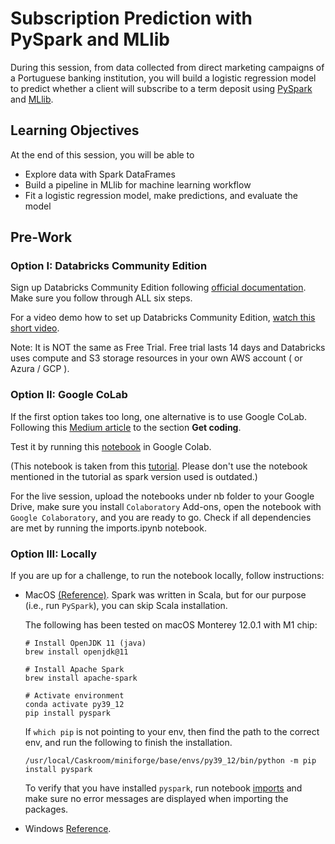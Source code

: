 # Subscription Prediction with PySpark and MLlib
During this session, from data collected from direct marketing campaigns of a Portuguese banking institution, you will build a logistic regression model to predict whether a client will subscribe to a term deposit using [PySpark](https://databricks.com/glossary/pyspark) and [MLlib](https://spark.apache.org/docs/latest/ml-guide.html).

## Learning Objectives
At the end of this session, you will be able to 

- Explore data with Spark DataFrames 
- Build a pipeline in MLlib for machine learning workflow
- Fit a logistic regression model, make predictions, and evaluate the model

## Pre-Work
### Option I: Databricks Community Edition
Sign up Databricks Community Edition following [official documentation](https://docs.databricks.com/getting-started/community-edition.html). Make sure you follow through ALL six steps. 

For a video demo how to set up Databricks Community Edition, [watch this short video](https://www.youtube.com/watch?v=x3n0bixfP_4&feature=youtu.be&ab_channel=FourthBrainAI). 

Note: It is NOT the same as Free Trial. Free trial lasts 14 days and Databricks uses compute and S3 storage resources in your own AWS account ( or Azura / GCP ).

### Option II: Google CoLab
If the first option takes too long, one alternative is to use Google CoLab. Following this [Medium article](https://towardsdatascience.com/getting-started-with-google-colab-f2fff97f594c) to the section **Get coding**. 

Test it by running this [notebook](https://colab.research.google.com/drive/1u6gYTJ_5dZOudWpkQNXmpk9xdbyoNPbG?usp=sharing) in Google Colab.


(This notebook is taken from this [tutorial](https://colab.research.google.com/github/asifahmed90/pyspark-ML-in-Colab/blob/master/PySpark_Regression_Analysis.ipynb#scrollTo=lh5NCoc8fsSO). Please don't use the notebook mentioned in the tutorial as spark version used is outdated.)


For the live session, upload the notebooks under nb folder to your Google Drive, make sure you install `Colaboratory` Add-ons, open the notebook with `Google Colaboratory`, and you are ready to go. Check if all dependencies are met by running the imports.ipynb notebook.


### Option III: Locally
If you are up for a challenge, to run the notebook locally, follow instructions: 
 
- MacOS [(Reference)](https://sparkbyexamples.com/pyspark/how-to-install-pyspark-on-mac/). Spark was written in Scala, but for our purpose (i.e., run `PySpark`), you can skip Scala installation. 

    The following has been tested on macOS Monterey 12.0.1 with M1 chip:
    ```
    # Install OpenJDK 11 (java)
    brew install openjdk@11

    # Install Apache Spark
    brew install apache-spark

    # Activate environment
    conda activate py39_12
    pip install pyspark 
    ```

    If `which pip` is not pointing to your env, then find the path to the correct env, and run the following to finish the installation.
    ```
    /usr/local/Caskroom/miniforge/base/envs/py39_12/bin/python -m pip install pyspark 
    ```

    To verify that you have installed `pyspark`, run notebook [imports](nb/imports.ipynb) and make sure no error messages are displayed when importing the packages. 


- Windows [Reference](https://sparkbyexamples.com/pyspark/how-to-install-and-run-pyspark-on-windows/). 

